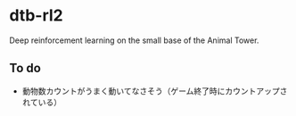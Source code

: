 # dtb-rl2
Deep reinforcement learning on the small base of the Animal Tower.
## To do
- 動物数カウントがうまく動いてなさそう（ゲーム終了時にカウントアップされている）